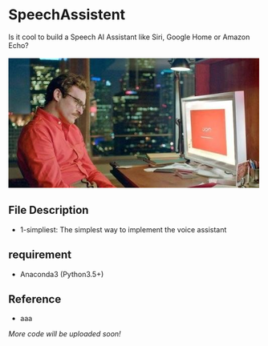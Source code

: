 # SpeechAssistent
Is it cool to build a Speech AI Assistant like Siri, Google Home or Amazon Echo?<br><br>
![](pic.jpeg)

## File Description
* 1-simpliest: The simplest way to implement the voice assistant

## requirement
* Anaconda3 (Python3.5+)

## Reference
* aaa

*More code will be uploaded soon!*
